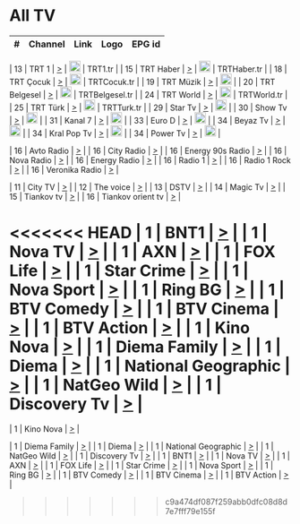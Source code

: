 <h1>All TV</h1>

| #   | Channel        | Link  | Logo | EPG id |
|:---:|:--------------:|:-----:|:----:|:------:|

| 13  | TRT 1            | [>](https://tv-trt1.medya.trt.com.tr/master.m3u8) | <img height="20" src="https://i.imgur.com/j786OLG.png"/> | TRT1.tr |
| 15  | TRT Haber        | [>](https://tv-trthaber.medya.trt.com.tr/master.m3u8) | <img height="20" src="https://i.imgur.com/OVfo8Ab.png"/> | TRTHaber.tr |
| 18  | TRT Çocuk        | [>](https://tv-trtcocuk.medya.trt.com.tr/master.m3u8) | <img height="20" src="https://i.imgur.com/QLFmD6d.png"/> | TRTCocuk.tr |
| 19  | TRT Müzik        | [>](https://tv-trtmuzik.medya.trt.com.tr/master.m3u8) | <img height="20" src="https://i.imgur.com/fIVFCEd.png"/> |
| 20  | TRT Belgesel     | [>](https://tv-trtbelgesel.medya.trt.com.tr/master.m3u8) | <img height="20" src="https://i.imgur.com/MGO87pe.png"/> | TRTBelgesel.tr |
| 24  | TRT World        | [>](https://tv-trtworld.medya.trt.com.tr/master.m3u8) | <img height="20" src="https://i.imgur.com/JEA2xpv.png"/> | TRTWorld.tr |
| 25  | TRT Türk         | [>](https://tv-trtturk.medya.trt.com.tr/master.m3u8) | <img height="20" src="https://i.imgur.com/OSTOQNw.png"/> | TRTTurk.tr |
| 29  | Star Tv   | [>](https://dogus-live.daioncdn.net/startv/startv_360p.m3u8) | <img height="20" src="https://i.imgur.com/IebUZx1.png"/> |
| 30  | Show Tv     | [>](https://ciner-live.daioncdn.net/showtv/showtv.m3u8) | <img height="20" src="https://i.imgur.com/IebUZx1.png"/> |
| 31  | Kanal 7     | [>](https://kanal7-live.daioncdn.net/kanal7/kanal7.m3u8) | <img height="20" src="https://i.imgur.com/IebUZx1.png"/> |
| 33  | Euro D    | [>](https://www.youtube.com/user/KanalD/live) | <img height="20" src="https://i.imgur.com/IebUZx1.png"/> |
| 34  | Beyaz Tv     | [>](https://beyaztv-live.daioncdn.net/beyaztv/beyaztv.m3u8) | <img height="20" src="https://i.imgur.com/IebUZx1.png"/> |
| 34  | Kral Pop Tv     | [>](https://www.youtube.com/watch?v=GuFTuKoXepw) | <img height="20" src="https://i.imgur.com/IebUZx1.png"/> |
| 34  | Power Tv     | [>](https://livetv.powerapp.com.tr/powerTV/powerhd.smil/chunklist.m3u8) | <img height="20" src="https://i.imgur.com/IebUZx1.png"/> |

| 16  | Avto Radio | [>](http://stream.metacast.eu/avtoradio.mp3.m3u) |
| 16  | City Radio | [>](http://stream.metacast.eu/city.aac.m3u) |
| 16  | Energy 90s Radio | [>](http://stream.metacast.eu/energy-90s.m3u) |
| 16  | Nova Radio | [>](http://stream.metacast.eu/nova.aac.m3u) |
| 16  | Energy Radio | [>](http://stream.metacast.eu/nrj.aac.m3u) |
| 16  | Radio 1 | [>](http://stream.metacast.eu/radio1.aac.m3u) |
| 16  | Radio 1 Rock | [>](http://stream.metacast.eu/radio1rock.aac.m3u) |
| 16  | Veronika Radio | [>](http://stream.metacast.eu/veronika.aac.m3u) |

| 11  | City TV | [>](https://tv.city.bg/play/tshls/citytv/index.m3u8) |
| 12  | The voice | [>](https://bss1.neterra.tv/thevoice/thevoice.m3u8) |
| 13  | DSTV | [>](http://46.249.95.140:8081/hls/data.m3u8) |
| 14  | Magic Tv | [>](https://bss1.neterra.tv/magictv/magictv.m3u8) |
| 15  | Tiankov tv | [>](https://streamer103.neterra.tv/tiankov-folk/live.m3u8) |
| 16  | Tiankov orient tv | [>](https://streamer103.neterra.tv/tiankov-orient/live.m3u8) |

<<<<<<< HEAD
| 1 | BNT1 | [>](https://ymkaya.xyz:25599/tv/bnt1/playlist.m3u8?wmsAuthSign=c2VydmVyX3RpbWU9MS8yMy8yMDI1IDc6MzQ6MDUgUE0maGFzaF92YWx1ZT1KL280QU9ZbG5xK3Q3SEx4bDdUbEVBPT0mdmFsaWRtaW51dGVzPTYw) |
| 1 | Nova TV | [>](https://ymkaya.xyz:25599/tv/novatv/playlist.m3u8?wmsAuthSign=c2VydmVyX3RpbWU9MS8yMy8yMDI1IDc6MzQ6MTYgUE0maGFzaF92YWx1ZT1LRkZtOXlIZzRMSnJEYWI2OHJHY0V3PT0mdmFsaWRtaW51dGVzPTYw) |
| 1 | AXN | [>](https://ymkaya.xyz:25599/tv/axn/playlist.m3u8?wmsAuthSign=c2VydmVyX3RpbWU9MS8yMy8yMDI1IDc6MzQ6MjYgUE0maGFzaF92YWx1ZT11QmRBVlRlM29xaVJQTTNqZkdBeFB3PT0mdmFsaWRtaW51dGVzPTYw) |
| 1 | FOX Life | [>](https://ymkaya.xyz:25599/tv/foxlife/playlist.m3u8?wmsAuthSign=c2VydmVyX3RpbWU9MS8yMy8yMDI1IDc6MzQ6MzUgUE0maGFzaF92YWx1ZT01TnhzVHZyenEydXUxb04vTytOa3lnPT0mdmFsaWRtaW51dGVzPTYw) |
| 1 | Star Crime | [>](https://ymkaya.xyz:25599/tv/foxcrime/playlist.m3u8?wmsAuthSign=c2VydmVyX3RpbWU9MS8yMy8yMDI1IDc6MzQ6NDUgUE0maGFzaF92YWx1ZT1pNW15TitFOGpLRWhLaHFCYU1OZTBnPT0mdmFsaWRtaW51dGVzPTYw) |
| 1 | Nova Sport | [>](https://ymkaya.xyz:25599/tv/novasport/playlist.m3u8?wmsAuthSign=c2VydmVyX3RpbWU9MS8yMy8yMDI1IDc6MzQ6NTUgUE0maGFzaF92YWx1ZT1HVER2dHhlRkRoMDIwY05EME9vaHFRPT0mdmFsaWRtaW51dGVzPTYw) |
| 1 | Ring BG | [>](https://ymkaya.xyz:25599/tv/ringbg/playlist.m3u8?wmsAuthSign=c2VydmVyX3RpbWU9MS8yMy8yMDI1IDc6MzU6MDUgUE0maGFzaF92YWx1ZT1MTzEwK0trZ2kvVmZ0NC8vQXRPTlhnPT0mdmFsaWRtaW51dGVzPTYw) |
| 1 | BTV Comedy | [>](https://ymkaya.xyz:25599/tv/btvcomedy/playlist.m3u8?wmsAuthSign=c2VydmVyX3RpbWU9MS8yMy8yMDI1IDc6MzU6MTUgUE0maGFzaF92YWx1ZT1USGFwM0x4VjVKVGtGUEdlQ25hNWpRPT0mdmFsaWRtaW51dGVzPTYw) |
| 1 | BTV Cinema | [>](https://ymkaya.xyz:25599/tv/btvcinema/playlist.m3u8?wmsAuthSign=c2VydmVyX3RpbWU9MS8yMy8yMDI1IDc6MzU6MjUgUE0maGFzaF92YWx1ZT1LazBwUGpuc2dUZjNlYW1HZVpEOXpRPT0mdmFsaWRtaW51dGVzPTYw) |
| 1 | BTV Action | [>](https://ymkaya.xyz:25599/tv/btvaction/playlist.m3u8?wmsAuthSign=c2VydmVyX3RpbWU9MS8yMy8yMDI1IDc6MzU6MzUgUE0maGFzaF92YWx1ZT1aWDA4cHdXMEZJeXU1QnZHdlo3czlnPT0mdmFsaWRtaW51dGVzPTYw) |
| 1 | Kino Nova | [>](https://ymkaya.xyz:25599/tv/kinonova/playlist.m3u8?wmsAuthSign=c2VydmVyX3RpbWU9MS8yMy8yMDI1IDc6MzU6NDUgUE0maGFzaF92YWx1ZT1DTi9LaVFFbUg4UEZjRDYrTzFlYzFnPT0mdmFsaWRtaW51dGVzPTYw) |
| 1 | Diema Family | [>](https://ymkaya.xyz:25599/tv/diemafamily/playlist.m3u8?wmsAuthSign=c2VydmVyX3RpbWU9MS8yMy8yMDI1IDc6MzU6NTUgUE0maGFzaF92YWx1ZT1GSUttdnUzWFVUdnordmlDUGNXV0x3PT0mdmFsaWRtaW51dGVzPTYw) |
| 1 | Diema | [>](https://ymkaya.xyz:25599/tv/diema/playlist.m3u8?wmsAuthSign=c2VydmVyX3RpbWU9MS8yMy8yMDI1IDc6MzY6NDkgUE0maGFzaF92YWx1ZT1xUWFMNSsrdFRtWVBCRW5IRjZJTjFnPT0mdmFsaWRtaW51dGVzPTYw) |
| 1 | National Geographic | [>](https://ymkaya.xyz:25599/tv/natgeo/playlist.m3u8?wmsAuthSign=c2VydmVyX3RpbWU9MS8yMy8yMDI1IDc6MzY6NTkgUE0maGFzaF92YWx1ZT1sTUpidlBFOWwzQVd5SGowNnVGNnVRPT0mdmFsaWRtaW51dGVzPTYw) |
| 1 | NatGeo Wild | [>](https://ymkaya.xyz:25599/tv/natgeowild/playlist.m3u8?wmsAuthSign=c2VydmVyX3RpbWU9MS8yMy8yMDI1IDc6Mzc6MDkgUE0maGFzaF92YWx1ZT1WbUdMN3JuR2NPZVFya2Ruajk2YmZBPT0mdmFsaWRtaW51dGVzPTYw) |
| 1 | Discovery Tv | [>](https://ymkaya.xyz:25599/tv/discovery/playlist.m3u8?wmsAuthSign=c2VydmVyX3RpbWU9MS8yMy8yMDI1IDc6Mzc6MTkgUE0maGFzaF92YWx1ZT1la3NqNU9LNkdzQmErR2grblZsQ3dnPT0mdmFsaWRtaW51dGVzPTYw) |
=======


| 1 | Kino Nova | [>](https://ymkaya.xyz:11336/tv/kinonova/playlist.m3u8?wmsAuthSign=c2VydmVyX3RpbWU9MS8yLzIwMjUgNDo0MDoyMCBBTSZoYXNoX3ZhbHVlPWlFS1FrWEtMMVRFM3l5YklUWUJQUHc9PSZ2YWxpZG1pbnV0ZXM9NjA=) |

| 1 | Diema Family | [>](https://ymkaya.xyz:11336/tv/diemafamily/playlist.m3u8?wmsAuthSign=c2VydmVyX3RpbWU9MS8yLzIwMjUgNDo0MDozMCBBTSZoYXNoX3ZhbHVlPUVUaTVKTldvZTF5WVVCM0YwL21kaXc9PSZ2YWxpZG1pbnV0ZXM9NjA=) |
| 1 | Diema | [>](https://ymkaya.xyz:11336/tv/diema/playlist.m3u8?wmsAuthSign=c2VydmVyX3RpbWU9MS8yLzIwMjUgNDo0MDo0MCBBTSZoYXNoX3ZhbHVlPVlYMWVJT2NuUjNpUTBsaytEUFFOS2c9PSZ2YWxpZG1pbnV0ZXM9NjA=) |
| 1 | National Geographic | [>](https://ymkaya.xyz:11336/tv/natgeo/playlist.m3u8?wmsAuthSign=c2VydmVyX3RpbWU9MS8yLzIwMjUgNDo0MTo0MSBBTSZoYXNoX3ZhbHVlPTJQTlVmcG5nYWx0M013eUhGRGxnd0E9PSZ2YWxpZG1pbnV0ZXM9NjA=) |
| 1 | NatGeo Wild | [>](https://ymkaya.xyz:11336/tv/natgeowild/playlist.m3u8?wmsAuthSign=c2VydmVyX3RpbWU9MS8yLzIwMjUgNDo0MTo1MSBBTSZoYXNoX3ZhbHVlPVl1OXZaTTliN0hGWEN3eDBYd1duNkE9PSZ2YWxpZG1pbnV0ZXM9NjA=) |
| 1 | Discovery Tv | [>](https://ymkaya.xyz:11336/tv/discovery/playlist.m3u8?wmsAuthSign=c2VydmVyX3RpbWU9MS8yLzIwMjUgNDo0MjowMSBBTSZoYXNoX3ZhbHVlPWtBQmdLNlY2RmQwWElzMVYzSDJyVkE9PSZ2YWxpZG1pbnV0ZXM9NjA=) |
| 1 | BNT1 | [>](https://ymkaya.xyz:11336/tv/bnt1/playlist.m3u8?wmsAuthSign=c2VydmVyX3RpbWU9MS8yLzIwMjUgNDozODozOCBBTSZoYXNoX3ZhbHVlPVVrMVlRQXpJWlhYeUh6ZFVpSC9NMUE9PSZ2YWxpZG1pbnV0ZXM9NjA=) |
| 1 | Nova TV | [>](https://ymkaya.xyz:11336/tv/novatv/playlist.m3u8?wmsAuthSign=c2VydmVyX3RpbWU9MS8yLzIwMjUgNDozODo0OCBBTSZoYXNoX3ZhbHVlPUVxQjh1a0ZzYkVGZU8zZDFGTzdreVE9PSZ2YWxpZG1pbnV0ZXM9NjA=) |
| 1 | AXN | [>](https://ymkaya.xyz:11336/tv/axn/playlist.m3u8?wmsAuthSign=c2VydmVyX3RpbWU9MS8yLzIwMjUgNDozODo1OCBBTSZoYXNoX3ZhbHVlPUpkWStGY1hkNXhaOVpPZ0thQ0FZL3c9PSZ2YWxpZG1pbnV0ZXM9NjA=) |
| 1 | FOX Life | [>](https://ymkaya.xyz:11336/tv/foxlife/playlist.m3u8?wmsAuthSign=c2VydmVyX3RpbWU9MS8yLzIwMjUgNDozOToxMCBBTSZoYXNoX3ZhbHVlPWt1ZDc1T3AzYlZDTjJnSy9TU0xJZlE9PSZ2YWxpZG1pbnV0ZXM9NjA=) |
| 1 | Star Crime | [>](https://ymkaya.xyz:11336/tv/foxcrime/playlist.m3u8?wmsAuthSign=c2VydmVyX3RpbWU9MS8yLzIwMjUgNDozOToyMCBBTSZoYXNoX3ZhbHVlPXIwVU45Nm9FR1l2enNkTG9TanBxbmc9PSZ2YWxpZG1pbnV0ZXM9NjA=) |
| 1 | Nova Sport | [>](https://ymkaya.xyz:11336/tv/novasport/playlist.m3u8?wmsAuthSign=c2VydmVyX3RpbWU9MS8yLzIwMjUgNDozOTozMCBBTSZoYXNoX3ZhbHVlPXlSZ0UxazVaM0xhSmc0NmR4T0c1T2c9PSZ2YWxpZG1pbnV0ZXM9NjA=) |
| 1 | Ring BG | [>](https://ymkaya.xyz:11336/tv/ringbg/playlist.m3u8?wmsAuthSign=c2VydmVyX3RpbWU9MS8yLzIwMjUgNDozOTo0MCBBTSZoYXNoX3ZhbHVlPTR4aUlFNHVUYWN4enY1WkVuOFZma2c9PSZ2YWxpZG1pbnV0ZXM9NjA=) |
| 1 | BTV Comedy | [>](https://ymkaya.xyz:11336/tv/btvcomedy/playlist.m3u8?wmsAuthSign=c2VydmVyX3RpbWU9MS8yLzIwMjUgNDozOTo1MCBBTSZoYXNoX3ZhbHVlPUtrMTJ2RHNTTUU1RFp1ZkVOdXFSK3c9PSZ2YWxpZG1pbnV0ZXM9NjA=) |
| 1 | BTV Cinema | [>](https://ymkaya.xyz:11336/tv/btvcinema/playlist.m3u8?wmsAuthSign=c2VydmVyX3RpbWU9MS8yLzIwMjUgNDozOTo1OSBBTSZoYXNoX3ZhbHVlPTZWcU9FZW56cG1NM1lrYy8xNE5NeHc9PSZ2YWxpZG1pbnV0ZXM9NjA=) |
| 1 | BTV Action | [>](https://ymkaya.xyz:11336/tv/btvaction/playlist.m3u8?wmsAuthSign=c2VydmVyX3RpbWU9MS8yLzIwMjUgNDo0MDoxMCBBTSZoYXNoX3ZhbHVlPUlDd0ErRkZVWThyMVZwR3c2REdGZ3c9PSZ2YWxpZG1pbnV0ZXM9NjA=) |
>>>>>>> c9a474df087f259abb0dfc08d8d7e7fff79e155f
